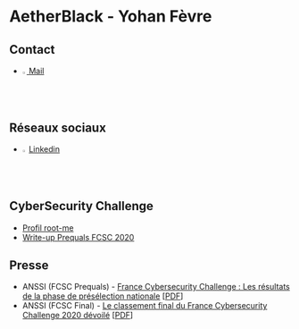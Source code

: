 <link rel="stylesheet" href="https://aetherblack.github.io/css/main.css" />

# AetherBlack - Yohan Fèvre

## Contact

<ul>
  <li><a href="mailto:yohan.fevre@protonmail.com"><img src="https://protonmail.com/favicon.ico" width="1.5%" height="1.5%"> Mail</a></li>
</ul>

## Réseaux sociaux

<ul>
  <li>
      <img src="https://fr.linkedin.com/favicon.ico" width="1.5%" height="1.5%">
      <a href="https://www.linkedin.com/in/yohan-f%C3%A8vre-83104b177/">Linkedin</a>
   </li>
</ul>

## CyberSecurity Challenge

<ul>
  <li><a href="https://www.root-me.org/Black-Aether">Profil root-me</a></li>
  <li><a href="https://github.com/AetherBlack/FCSC/">Write-up Prequals FCSC 2020</a></li>
</ul>
<script src="https://tryhackme.com/badge/10171"></script>

## Presse

<ul>
  <li>ANSSI (FCSC Prequals) - <a href="https://www.ssi.gouv.fr/actualite/france-cybersecurity-challenge-les-resultats-de-la-phase-de-preselection-nationale/">France Cybersecurity Challenge : Les résultats de la phase de présélection nationale</a> [<a href="https://aetherblack.github.io/pdf/FCSC_Prequals_2020.pdf">PDF</a>]</li>

  <li>ANSSI (FCSC Final) - <a href="https://www.ssi.gouv.fr/actualite/le-classement-final-du-france-cybersecurite-challenge-2020-devoile/">Le classement final du France Cybersecurity Challenge 2020 dévoilé</a> [<a href="https://aetherblack.github.io/pdf/FCSC_Final_2020.pdf">PDF</a>]</li>
</ul>
